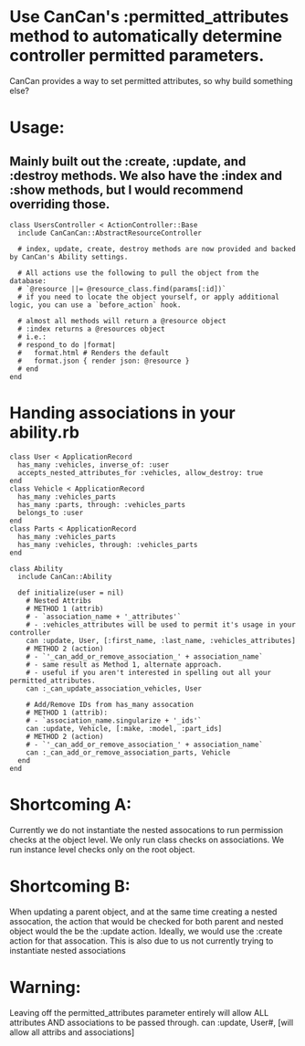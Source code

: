 # Use CanCan's :permitted_attributes method to automatically determine controller permitted parameters.
CanCan provides a way to set permitted attributes, so why build something else?

# Usage:
## Mainly built out the :create, :update, and :destroy methods. We also have the :index and :show methods, but I would recommend overriding those.
```
class UsersController < ActionController::Base
  include CanCanCan::AbstractResourceController

  # index, update, create, destroy methods are now provided and backed by CanCan's Ability settings.

  # All actions use the following to pull the object from the database:
  # `@resource ||= @resource_class.find(params[:id])`
  # if you need to locate the object yourself, or apply additional logic, you can use a `before_action` hook.

  # almost all methods will return a @resource object
  # :index returns a @resources object
  # i.e.:
  # respond_to do |format|
  #   format.html # Renders the default
  #   format.json { render json: @resource }
  # end
end
```

# Handing associations in your ability.rb
```
class User < ApplicationRecord
  has_many :vehicles, inverse_of: :user
  accepts_nested_attributes_for :vehicles, allow_destroy: true
end
class Vehicle < ApplicationRecord
  has_many :vehicles_parts
  has_many :parts, through: :vehicles_parts
  belongs_to :user
end
class Parts < ApplicationRecord
  has_many :vehicles_parts
  has_many :vehicles, through: :vehicles_parts
end

class Ability
  include CanCan::Ability

  def initialize(user = nil)
    # Nested Attribs
    # METHOD 1 (attrib)
    # - `association_name + '_attributes'`
    # - :vehicles_attributes will be used to permit it's usage in your controller
    can :update, User, [:first_name, :last_name, :vehicles_attributes]
    # METHOD 2 (action)
    # - `'_can_add_or_remove_association_' + association_name`
    # - same result as Method 1, alternate approach.
    # - useful if you aren't interested in spelling out all your permitted_attributes.
    can :_can_update_association_vehicles, User

    # Add/Remove IDs from has_many assocation
    # METHOD 1 (attrib):
    # - `association_name.singularize + '_ids'`
    can :update, Vehicle, [:make, :model, :part_ids]
    # METHOD 2 (action)
    # - `'_can_add_or_remove_association_' + association_name`
    can :_can_add_or_remove_association_parts, Vehicle
  end
end
```


# Shortcoming A:
Currently we do not instantiate the nested assocations to run permission checks at the object level. We only run class checks on associations. We run instance level checks only on the root object.

# Shortcoming B:
When updating a parent object, and at the same time creating a nested assocation, the action that would be checked for both parent and nested object would the be the :update action. Ideally, we would use the :create action for that assocation. This is also due to us not currently trying to instantiate nested associations

# Warning:
Leaving off the permitted_attributes parameter entirely will allow ALL attributes AND associations to be passed through.
can :update, User#, [will allow all attribs and associations]